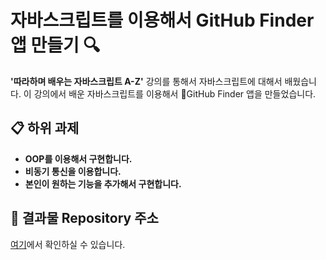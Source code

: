# 자바스크립트를 이용해서 GitHub Finder 앱 만들기 🔍

**'따라하며 배우는 자바스크립트 A-Z'** 강의를 통해서 자바스크립트에 대해서 배웠습니다. 이 강의에서 배운 자바스크립트를 이용해서 GitHub Finder 앱을 만들었습니다.

## 📋 하위 과제

- **OOP를 이용해서 구현합니다.**
- **비동기 통신을 이용합니다.**
- **본인이 원하는 기능을 추가해서 구현합니다.**

## 📂 결과물 Repository 주소
[여기](https://solmoonkang.github.io/javascript-github-finder/GitHub-Finder-App/)에서 확인하실 수 있습니다.
